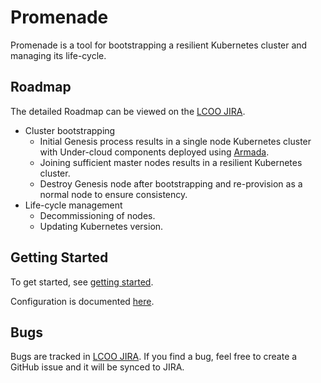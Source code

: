 # Promenade

Promenade is a tool for bootstrapping a resilient Kubernetes cluster and
managing its life-cycle.

## Roadmap

The detailed Roadmap can be viewed on the
[LCOO JIRA](https://openstack-lcoo.atlassian.net/secure/RapidBoard.jspa?projectKey=PROM&rapidView=37).

- Cluster bootstrapping
  - Initial Genesis process results in a single node Kubernetes cluster with
    Under-cloud components deployed using
    [Armada](https://github.com/att-comdev/armada).
  - Joining sufficient master nodes results in a resilient Kubernetes cluster.
  - Destroy Genesis node after bootstrapping and re-provision as a normal node
    to ensure consistency.
- Life-cycle management
  - Decommissioning of nodes.
  - Updating Kubernetes version.

## Getting Started

To get started, see [getting started](docs/getting-started.md).

Configuration is documented [here](docs/configuration.md).

## Bugs

Bugs are tracked in
[LCOO JIRA](https://openstack-lcoo.atlassian.net/secure/RapidBoard.jspa?projectKey=PROM&rapidView=37).
If you find a bug, feel free to create a GitHub issue and it will be synced to
JIRA.
